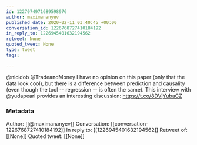 ```yaml
---
id: 1227074971689598976
author: maximananyev
published_date: 2020-02-11 03:40:45 +00:00
conversation_id: 1226768727410184192
in_reply_to: 1226945401632194562
retweet: None
quoted_tweet: None
type: tweet
tags:

---
```


@nicidob @TradeandMoney I have no opinion on this paper (only that the data look cool), but there is a difference between prediction and causality (even though the tool -- regression -- is often the same). This interview with @yudapearl provides an interesting discussion: https://t.co/8DVjYubaCZ

### Metadata

Author: [[@maximananyev]]
Conversation: [[conversation-1226768727410184192]]
In reply to: [[1226945401632194562]]
Retweet of: [[None]]
Quoted tweet: [[None]]
